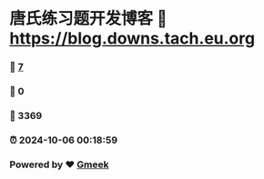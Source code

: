 # 唐氏练习题开发博客 :link: https://blog.downs.tach.eu.org 
### :page_facing_up: [7](https://blog.downs.tach.eu.org/tag.html) 
### :speech_balloon: 0 
### :hibiscus: 3369 
### :alarm_clock: 2024-10-06 00:18:59 
### Powered by :heart: [Gmeek](https://github.com/Meekdai/Gmeek)
